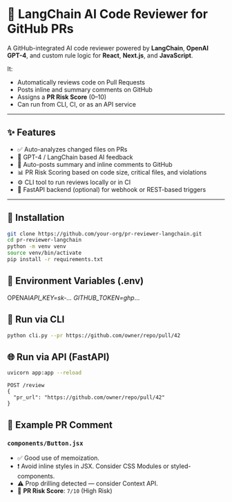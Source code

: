 # 🤖 LangChain AI Code Reviewer for GitHub PRs

A GitHub-integrated AI code reviewer powered by **LangChain**, **OpenAI GPT-4**, and custom rule logic for **React**, **Next.js**, and **JavaScript**.

It:

- Automatically reviews code on Pull Requests
- Posts inline and summary comments on GitHub
- Assigns a **PR Risk Score** (0–10)
- Can run from CLI, CI, or as an API service

---

## ✨ Features

- ✅ Auto-analyzes changed files on PRs
- 🧠 GPT-4 / LangChain based AI feedback
- 💬 Auto-posts summary and inline comments to GitHub
- 📊 PR Risk Scoring based on code size, critical files, and violations
- ⚙️ CLI tool to run reviews locally or in CI
- 🔌 FastAPI backend (optional) for webhook or REST-based triggers

---

## 🚀 Installation

```bash
git clone https://github.com/your-org/pr-reviewer-langchain.git
cd pr-reviewer-langchain
python -m venv venv
source venv/bin/activate
pip install -r requirements.txt
```

## 🔐 Environment Variables (.env)

OPENAI*API_KEY=sk-...
GITHUB_TOKEN=ghp*...

## 🔧 Run via CLI

```bash
python cli.py --pr https://github.com/owner/repo/pull/42
```

## 🌐 Run via API (FastAPI)

```bash
uvicorn app:app --reload
```

```http
POST /review
{
  "pr_url": "https://github.com/owner/repo/pull/42"
}
```

## 💬 Example PR Comment

### `components/Button.jsx`

- ✅ Good use of memoization.
- ❗ Avoid inline styles in JSX. Consider CSS Modules or styled-components.
- ⚠️ Prop drilling detected — consider Context API.
- 🧮 **PR Risk Score**: `7/10` (High Risk)
